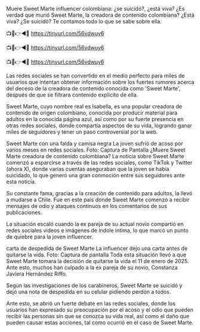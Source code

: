 Muere Sweet Marte influencer colombiana: ¿se suicidó?, ¿está viva?
¿Es verdad que murió Sweet Marte, la creadora de contenido colombiana? ¿Está viva? ¿Se suicidó? Te contamos todo lo que se sabe sobre ella.


📺📱👉◄🔴 https://tinyurl.com/56vdwuy6

📺📱👉◄🔴 https://tinyurl.com/56vdwuy6

📺📱👉◄🔴 https://tinyurl.com/56vdwuy6


Las redes sociales se han convertido en el medio perfecto para miles de usuarios que intentan obtener información sobre los fuertes rumores acerca del deceso de la creadora de contenido conocida como 'Sweet Marte', después de que se filtrara contenido explícito de ella.

Sweet Marte, cuyo nombre real es Isabella, es una popular creadora de contenido de origen colombiano, conocida por producir material para adultos en la conocida página azul, así como por su fuerte presencia en otras redes sociales, donde compartía aspectos de su vida, logrando ganar miles de seguidores y tener un paso controversial por la web.


Sweet Marte con una falda y camisa negra
La joven sufrió de acoso por varios meses en redes sociales. Foto: Captura de Pantalla
¿Muere Sweet Marte creadora de contenido colombiana?
La noticia sobre Sweet Marte comenzó a esparcirse a través de las redes sociales, como TikTok y Twitter (ahora X), donde varias cuentas aseguraban que la joven se había suicidado, lo que generó una gran conmoción entre sus seguidores ante esta noticia.

Su constante fama, gracias a la creación de contenido para adultos, la llevó a mudarse a Chile. Fue en este país donde Sweet Marte comenzó a recibir mensajes de odio y ataques continuos en los comentarios de sus publicaciones.

La situación escaló cuando la ex pareja de su actual novio compartió en redes sociales videos e imágenes de índole íntima, lo que marcó un punto de quiebre para la joven influencer.

carta de despedida de Sweet Marte
La influencer dejo una carta antes de quitarse la vida. Foto: Captura de pantalla
Toda esta situación llevó a que Sweet Marte tomara la decisión de quitarse la vida el 11 de enero de 2025. Ante esto, muchos han culpado a la ex pareja de su novio, Constanza Javiera Hernández Riffo.

Según las investigaciones de los carabineros, Sweet Marte se suicidó y dejó una nota de despedida en su celular pidiendo perdón a todos.

Ante esto, se abrió un fuerte debate en las redes sociales, donde los usuarios han expresado su preocupación por el acoso y el odio que pueden recibir las personas sin que se conozca su vida real, así como el daño que pueden causar estas acciones, tal como ocurrió en el caso de Sweet Marte.
